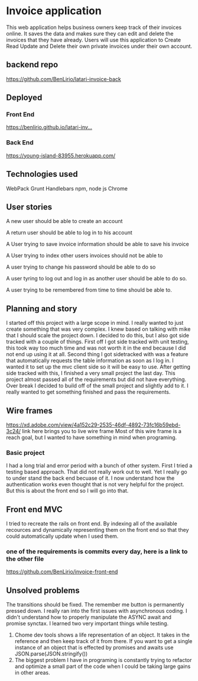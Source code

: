 # Invoice application
This web application helps business owners keep track of their invoices online. It saves the data and makes sure they can edit and delete the invoices that they have already. Users will use this application to Create Read Update and Delete their own private invoices under their own account.
## backend repo
https://github.com/BenLirio/latari-invoice-back
## Deployed
### Front End
https://benlirio.github.io/latari-inv…
### Back End
https://young-island-83955.herokuapp.com/

## Technologies used
WebPack
Grunt
Handlebars
npm, node js
Chrome

## User stories
A new user should be able to create an account

A return user should be able to log in to his account

A User trying to save invoice information should be able to save his invoice

A User trying to index other users invoices should not be able to

A user trying to change his password should be able to do so

A user tyring to log out and log in as another user should be able to do so.

A user trying to be remembered from time to time should be able to.


## Planning and story
I started off this project with a large scope in mind. 
I really wanted to just create something that was very complex.
I knew based on talking with mike that I should scale the project down. 
I decided to do this, but I also got side tracked with a couple of things. First off I got side tracked with unit testing, this took way too much time and was not worth it in the end because I did not end up using it at all. Second thing I got sidetracked with was a feature that automatically requests the table information as soon as I log in. I wanted it to set up the mvc client side so it will be easy to use. After getting side tracked with this, I finished a very small project the last day. This project almost passed all of the requirements but did not have everything. Over break I decided to build off of the small project and slightly add to it. I really wanted to get something finished and pass the requirements. 
## Wire frames
https://xd.adobe.com/view/4a152c29-2535-46df-4892-73fc16b59ebd-3c24/
link here brings you to live wire frame
Most of this wire frame is a reach goal, but I wanted to have something in mind when programing.

### Basic project
I had a long trial and error period with a bunch of other system.
First I tried a testing based approach. That did not really work out to well. Yet I really go to under stand the back end becuase of it. I now understand how the authentication works even thought that is not very helpful for the project.
But this is about the front end so I will go into that.
## Front end MVC
I tried to recreate the rails on front end.
By indexing all of the available recources and dynamically representing them on the front end so that they could automatically update when I used them.

### one of the requirements is commits every day, here is a link to the other file
https://github.com/BenLirio/invoice-front-end

## Unsolved problems
The transitions should be fixed.
The remember me button is permanently pressed down.
I really ran into the first issues with asynchronous coding. I didn't understand how to properly manipulate the ASYNC await and promise synctax. 
I learned two very important things while testing.
1. Chome dev tools shows a life representation of an object. It takes in the reference and then keep track of it from there.
If you want to get a single instance of an object that is effected by promises and awaits use JSON.parse(JSON.stringify())
2. The biggest problem I have in programing is constantly trying to refactor and optimize a small part of the code when I could be taking large gains in other areas.
